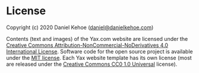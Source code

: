 # License

Copyright (c) 2020 Daniel Kehoe ([daniel@danielkehoe.com](mailto:daniel@danielkehoe.com))

Contents (text and images) of the Yax.com website are licensed under the [Creative Commons Attribution-NonCommercial-NoDerivatives 4.0 International License](https://www.tldrlegal.com/l/ccncnd). Software code for the open source project is available under the [MIT license](https://www.tldrlegal.com/l/mit). Each Yax website template has its own license (most are released under the [Creative Commons CC0 1.0 Universal](https://www.tldrlegal.com/l/cc0-1.0) license).
